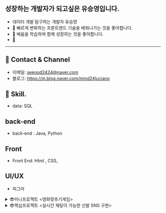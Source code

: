 ## 성장하는 개발자가 되고싶은  유승영입니다.
 
-   데이터 개발 탐구하는 개발자 유승영
-  🔭 빠르게 변화하는 프론트엔드 기술을 배워나가는 것을 좋아합니다.
-  👯 배움을 학습하며 함께 성장하는 것을 좋아합니다.
-  👀 
***
## 🐲 Contact & Channel
- 이메일: seeood2424@naver.com
- 블로그: https://m.blog.naver.com/mind24luciano

## 🙂 Skill.
- data:  SQL

## back-end 
- back-end : Java, Python
## Front
- Front End:  Html , CSS,
## UI/UX
- 피그마






<details>
  <summary> 😎미니프로젝트 <영화맞추기게임> </summary>

 ## 📅 미니프로젝트 <영화 제목맞추기> ========
- 주제: 영화 제목 맞추기 게임
- 참여기간: 2024년 01월31(수) ~ 2024년 02월 02일 (금)
- 팀명: 승영아 파팅
- 팀원  : 손채영, 김경민, 박경완, 유승영, 장민중

- 주요개발내용:  회원가입 / 로그인/ 싱글게임/ 연습게임/
- 개발언어: java , Oracle, DataBase

***

</details>





<details>
  <summary> 😎핵심프로젝트 <실시간 채팅이 가능한 신발 SNS 구현></summary>

## 프로젝트 명: 실시간 채팅이 가능한 신발 SNS
- 프로젝트 기간: : 20224.03.20~2024.04.04
- 팀명: 슈크림팀

## 서비스 설명
- 서비스 설명 : 실시간 채팅으로 빠른 정보공유와 직관적인 UI 검색기능 활성화 SNS 

## 기여도
- 30%
-주피터 노트북을 활용하여 , '크림' 사이트에서 총 300개의 데이터 크롤링
- 데이터베이스 설계 및 구축

## 역할
![image](https://github.com/2023-SMHRD-KDT-AI-16/Shoekream/assets/157657703/1315c8aa-b820-4135-9aa4-a79c09e4852d)


</details>


